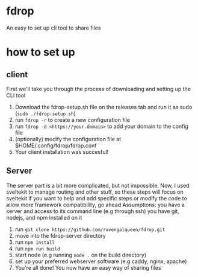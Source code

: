 # fdrop
An easy to set up cli tool to share files
# how to set up
## client
First we'll take you through the process of downloading and setting up the CLI tool
1. Download the fdrop-setup.sh file on the releases tab and run it as sudo (`sudo ./fdrop-setup.sh`)
2. run `fdrop -r` to create a new configuration file
3. run `fdrop -d <https://your.domain>` to add your domain to the config file
4. (optionally) modify the configuration file at $HOME/.config/fdrop/fdrop.conf
5. Your client installation was succesful!
## Server
The server part is a bit more complicated, but not impossible.
Now, I used sveltekit to manage routing and other stuff, so these steps will focus on sveltekit
if you want to help and add specific steps or modify the code to allow more framework compatibility, go ahead
Assumptions:
you have a server and access to its command line (e.g through ssh)
you have git, nodejs, and npm installed on it
1. run `git clone https://github.com/ravengalqueen/fdrop.git`
2. move into the fdrop-server directory
3. run `npm install`
4. run `npm run build`
5. start node (e.g running `node .` on the build directory)
6. set up your preferred webserver software (e.g caddy, nginx, apache)
7. You're all done! You now have an easy way of sharing files
